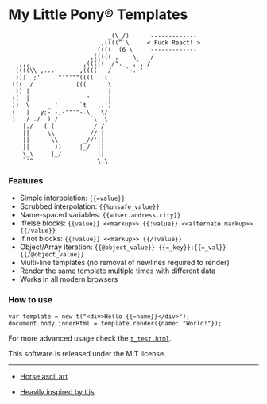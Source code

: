 # My Little Pony® Templates

```
                            _(\_/)      -------------
                          ,((((^`\     < Fuck React! >
                         ((((  (6 \     -------------
                       ,((((( ,    \    /
   ,,,_              ,(((((  /"._  ,`, /
  ((((\\ ,...       ,((((   /    `-.-'
  )))  ;'    `"'"'""((((   (      
 (((  /            (((      \
  )) |                      |
 ((  |        .       '     |
 ))  \     _ '      `t   ,.')  
 (   |   y;- -,-""'"-.\   \/  
 )   / ./  ) /         `\  \
    |./   ( (           / /'
    ||     \\          //'|
    ||      \\       _//'||
    ||       ))     |_/  ||
    \_\     |_/          ||
    `'"                  \_\
```

### Features
 * Simple interpolation: `{{=value}}`
 * Scrubbed interpolation: `{{%unsafe_value}}`
 * Name-spaced variables: `{{=User.address.city}}`
 * If/else blocks: `{{value}} <<markup>> {{:value}} <<alternate markup>> {{/value}}`
 * If not blocks: `{{!value}} <<markup>> {{/!value}}`
 * Object/Array iteration: `{{@object_value}} {{=_key}}:{{=_val}} {{/@object_value}}`
 * Multi-line templates (no removal of newlines required to render)
 * Render the same template multiple times with different data
 * Works in all modern browsers

### How to use

	var template = new t("<div>Hello {{=name}}</div>");
	document.body.innerHtml = template.render({name: "World!"});

For more advanced usage check the [`t_test.html`](https://github.com/jasonmoo/t.js/blob/master/t_test.html).

This software is released under the MIT license.

___

- [Horse ascii art](https://www.asciiart.eu/animals/horses)

- [Heavily inspired by t.js](https://github.com/jasonmoo/t.js/blob/master/t.js)

